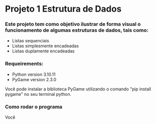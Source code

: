# Projeto 1 Estrutura de Dados

### Este projeto tem como objetivo ilustrar de forma visual o funcionamento de algumas estruturas de dados, tais como:
- Listas sequenciais
- Listas simplesmente encadeadas
- Listas duplamente encadeadas

### Requeirements:

- Python version 3.10.11
- PyGame version 2.3.0

Você pode instalar a biblioteca PyGame utilizando o comando "pip install pygame" no seu terminal python.

### Como rodar o programa

Você 
